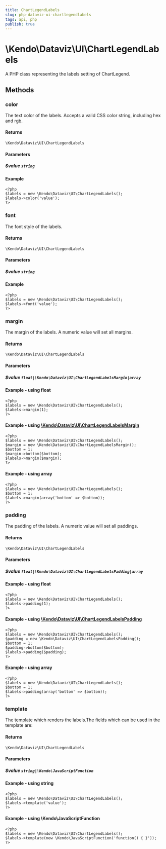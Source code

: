 ```yaml
---
title: ChartLegendLabels
slug: php-dataviz-ui-chartlegendlabels
tags: api, php
publish: true
---
```


# \Kendo\Dataviz\UI\ChartLegendLabels

A PHP class representing the labels setting of ChartLegend.


## Methods

### color
The text color of the labels. Accepts a valid CSS color string, including hex and rgb.

#### Returns
`\Kendo\Dataviz\UI\ChartLegendLabels`

#### Parameters

##### $value `string`



#### Example 
    <?php
    $labels = new \Kendo\Dataviz\UI\ChartLegendLabels();
    $labels->color('value');
    ?>

### font
The font style of the labels.

#### Returns
`\Kendo\Dataviz\UI\ChartLegendLabels`

#### Parameters

##### $value `string`



#### Example 
    <?php
    $labels = new \Kendo\Dataviz\UI\ChartLegendLabels();
    $labels->font('value');
    ?>

### margin

The margin of the labels. A numeric value will set all margins.

#### Returns
`\Kendo\Dataviz\UI\ChartLegendLabels`

#### Parameters

##### $value `float|\Kendo\Dataviz\UI\ChartLegendLabelsMargin|array`




#### Example  - using float
    <?php
    $labels = new \Kendo\Dataviz\UI\ChartLegendLabels();
    $labels->margin(1);
    ?>


#### Example - using [\Kendo\Dataviz\UI\ChartLegendLabelsMargin](/kendo-ui/api/wrappers/php/Kendo/Dataviz/UI/ChartLegendLabelsMargin)
    <?php
    $labels = new \Kendo\Dataviz\UI\ChartLegendLabels();
    $margin = new \Kendo\Dataviz\UI\ChartLegendLabelsMargin();
    $bottom = 1;
    $margin->bottom($bottom);
    $labels->margin($margin);
    ?>

#### Example - using array

    <?php
    $labels = new \Kendo\Dataviz\UI\ChartLegendLabels();
    $bottom = 1;
    $labels->margin(array('bottom' => $bottom));
    ?>

### padding

The padding of the labels. A numeric value will set all paddings.

#### Returns
`\Kendo\Dataviz\UI\ChartLegendLabels`

#### Parameters

##### $value `float|\Kendo\Dataviz\UI\ChartLegendLabelsPadding|array`




#### Example  - using float
    <?php
    $labels = new \Kendo\Dataviz\UI\ChartLegendLabels();
    $labels->padding(1);
    ?>


#### Example - using [\Kendo\Dataviz\UI\ChartLegendLabelsPadding](/kendo-ui/api/wrappers/php/Kendo/Dataviz/UI/ChartLegendLabelsPadding)
    <?php
    $labels = new \Kendo\Dataviz\UI\ChartLegendLabels();
    $padding = new \Kendo\Dataviz\UI\ChartLegendLabelsPadding();
    $bottom = 1;
    $padding->bottom($bottom);
    $labels->padding($padding);
    ?>

#### Example - using array

    <?php
    $labels = new \Kendo\Dataviz\UI\ChartLegendLabels();
    $bottom = 1;
    $labels->padding(array('bottom' => $bottom));
    ?>

### template
The template which renders the labels.The fields which can be used in the template are:

#### Returns
`\Kendo\Dataviz\UI\ChartLegendLabels`

#### Parameters

##### $value `string|\Kendo\JavaScriptFunction`



#### Example  - using string
    <?php
    $labels = new \Kendo\Dataviz\UI\ChartLegendLabels();
    $labels->template('value');
    ?>

#### Example  - using \Kendo\JavaScriptFunction
    <?php
    $labels = new \Kendo\Dataviz\UI\ChartLegendLabels();
    $labels->template(new \Kendo\JavaScriptFunction('function() { }'));
    ?>

